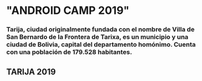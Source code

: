 # "ANDROID CAMP 2019"

### Tarija, ciudad originalmente fundada con el nombre de Villa de San Bernardo de la Frontera de Tarixa, es un municipio y una ciudad de Bolivia, capital del departamento homónimo. Cuenta con una población de 179.528 habitantes.


## TARIJA 2019


<center>

